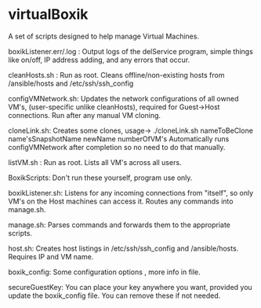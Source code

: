 # virtualBoxik
A set of scripts designed to help manage Virtual Machines.

boxikListener.err/.log :
  Output logs of the delService program, simple things like on/off, IP address adding, and any errors that occur.
  
cleanHosts.sh :
  Run as root. Cleans offline/non-existing hosts from /ansible/hosts and /etc/ssh/ssh_config 
  
configVMNetwork.sh:
  Updates the network configurations of all owned VM's, (user-specific unlike cleanHosts), required for Guest->Host connections. Run after any manual VM cloning.
  
cloneLink.sh:
  Creates some clones, usage->
    ./cloneLink.sh nameToBeClone name'sSnapshotName newName numberOfVM's
  Automatically runs configVMNetwork after completion so no need to do that manually.
  
listVM.sh :
  Run as root. Lists all VM's across all users.
  
  
BoxikScripts: Don't run these yourself, program use only. 
  
boxikListener.sh:
  Listens for any incoming connections from "itself", so only VM's on the Host machines can access it. Routes any commands into manage.sh.
  
manage.sh:
  Parses commands and forwards them to the appropriate scripts.

host.sh:
  Creates host listings in /etc/ssh/ssh_config and /ansible/hosts. Requires IP and VM name.
  
boxik_config:
  Some configuration options , more info in file.

secureGuestKey:
  You can place your key anywhere you want, provided you update the boxik_config file. You can remove these if not needed.
